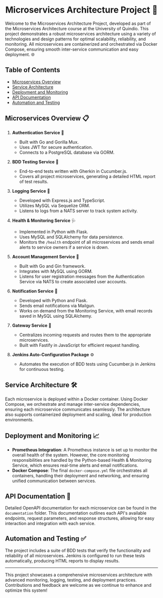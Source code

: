 <h1 align=center>
    Microservices Architecture Project 🚀
</h1>

Welcome to the Microservices Architecture Project, developed as part of the Microservices Architecture course at the University of Quindío. This project demonstrates a robust microservices architecture using a variety of technologies and design patterns for optimal scalability, reliability, and monitoring. All microservices are containerized and orchestrated via Docker Compose, ensuring smooth inter-service communication and easy deployment. 🌐

## Table of Contents

- [Microservices Overview](#microservices-overview)
- [Service Architecture](#service-architecture)
- [Deployment and Monitoring](#deployment-and-monitoring)
- [API Documentation](#api-documentation)
- [Automation and Testing](#automation-and-testing)

## Microservices Overview 📋

1. **Authentication Service** 🔐  
   - Built with Go and Gorilla Mux.
   - Uses JWT for secure authentication.
   - Connects to a PostgreSQL database via GORM.

2. **BDD Testing Service** 🧪  
   - End-to-end tests written with Gherkin in Cucumber.js.
   - Covers all project microservices, generating a detailed HTML report of test results.

3. **Logging Service** 📜  
   - Developed with Express.js and TypeScript.
   - Utilizes MySQL via Sequelize ORM.
   - Listens to logs from a NATS server to track system activity.

4. **Health & Monitoring Service** 🩺  
   - Implemented in Python with Flask.
   - Uses MySQL and SQLAlchemy for data persistence.
   - Monitors the `/health` endpoint of all microservices and sends email alerts to service owners if a service is down.

5. **Account Management Service** 👥  
   - Built with Go and Gin framework.
   - Integrates with MySQL using GORM.
   - Listens for user registration messages from the Authentication Service via NATS to create associated user accounts.

6. **Notification Service** 📧  
   - Developed with Python and Flask.
   - Sends email notifications via Mailgun.
   - Works on demand from the Monitoring Service, with email records saved in MySQL using SQLAlchemy.

7. **Gateway Service** 🚪  
   - Centralizes incoming requests and routes them to the appropriate microservices.
   - Built with Fastify in JavaScript for efficient request handling.

8. **Jenkins Auto-Configuration Package** ⚙️  
   - Automates the execution of BDD tests using Cucumber.js in Jenkins for continuous testing.

## Service Architecture 🛠️

Each microservice is deployed within a Docker container. Using Docker Compose, we orchestrate and manage inter-service dependencies, ensuring each microservice communicates seamlessly. The architecture also supports containerized deployment and scaling, ideal for production environments.

## Deployment and Monitoring 📈

- **Prometheus Integration**: A Prometheus instance is set up to monitor the overall health of the system. However, the core monitoring responsibilities are handled by the Python-based Health & Monitoring Service, which ensures real-time alerts and email notifications.
- **Docker Compose**: The final `docker-compose.yml` file orchestrates all containers, handling their deployment and networking, and ensuring unified communication between services.

## API Documentation 📄

Detailed OpenAPI documentation for each microservice can be found in the `documentation` folder. This documentation outlines each API's available endpoints, request parameters, and response structures, allowing for easy interaction and integration with each service.

## Automation and Testing ✅

The project includes a suite of BDD tests that verify the functionality and reliability of all microservices. Jenkins is configured to run these tests automatically, producing HTML reports to display results.

---

This project showcases a comprehensive microservices architecture with advanced monitoring, logging, testing, and deployment practices. Contributions and feedback are welcome as we continue to enhance and optimize this system!
